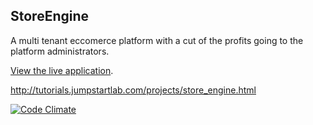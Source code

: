 ## StoreEngine

A multi tenant eccomerce platform with a cut of the profits going to the platform administrators.

<a href="http://dose-gates.herokuapp.com/">View the live application</a>.

http://tutorials.jumpstartlab.com/projects/store_engine.html

[![Code Climate](https://codeclimate.com/github/jmejia/store_engine.png)](https://codeclimate.com/github/jmejia/store_engine)

